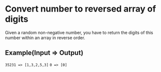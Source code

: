# Convert number to reversed array of digits

Given a random non-negative number, you have to return the digits of this number within an array in reverse order.

## Example(Input => Output)

``
35231 => [1,3,2,5,3]
``
``
0 => [0]
``

